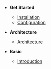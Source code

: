 <!-- docs/_sidebar.md -->

- **Get Started**
  - [Installation](/installation)
  - [Configuration](/configuration)

- **Architecture**
  - [Architecture](/architecture)
- **Basic**
  - [Introduction](/basic)